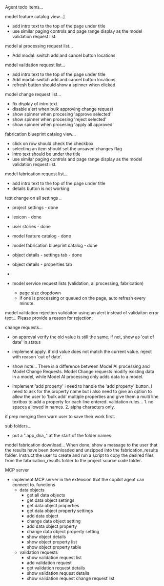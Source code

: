 Agent todo items...
     
model feature catalog view...]
- add intro text to the top of the page under title
- use similar paging controls and page range display as the model validation request list.

model ai processing request list...
- Add modal: switch add and cancel button locations

model validation request list...
- add intro text to the top of the page under title
- Add modal: switch add and cancel button locations
- refresh button should show a spinner when clicked

model change request list...
- fix display of intro text.    
- disable alert when bulk approving change request
- show spinner when procesing 'approve selected'
- show spinner when procesing 'reject selected'
- show spinner when procesing 'apply all approved'
 
fabrication blueprint catalog view...
- click on row should check the checkbox
- selecting an item should set the unsaved changes flag
- intro text should be under the title
- use similar paging controls and page range display as the model validation request list.
  
model fabrication request list...
- add intro text to the top of the page under title
- details button is not working
 

test change on all settings ..
- project settings - done
- lexicon - done
- user stories - done
- model feature catalog - done
- model fabrication blueprint catalog - done
- object details - settings tab - done
- object details - properties tab
- 

   
  
- model service request lists (validation, ai processing, fabrication)
    - page size dropdown
    - if one is processing or queued on the page, auto refresh every minute.


model validation rejection validaiton using an alert instead of validaiton error text... Please provide a reason for rejection.
     

change requests...
- on approval verify the old value is still the same. if not, show as 'out of date' in status
- implement apply. if old value does not match the current value. reject with reason 'out of date'.
- show note...  There is a difference between Model AI processing and Model Change Requests.  Model Change requests modify existing data in a model, while Model AI processing only adds data to a model.
 
 

- implement 'add property' 
i need to handle the 'add property' button. I need to ask for the property name but i also need to give an option to allow the user to 'bulk add' multiple properties and give them a multi line textbox to add a property for each line entered. validation rules... 1. no spaces allowed in names. 2. alpha characters only.
 
 
if prep merging then warn user to save their work first.

sub folders...
- put a ".app_dna_" at the start of the folder names
      
model fabrication download...
 When done, show a message to the user that the results have been downloaded and unzipped into the fabrication_results folder. Instruct the user to create and run a script to copy the desired files from the fabrication_results folder to the project source code folder.  

MCP server
- implement MCP server in the extension that the copilot agent can connect to.
functions
    - data objects
        - get all data objects
        - get data object settings
        - get data object properties
        - get data object property settings
        - add data object
        - change data object setting
        - add data object property
        - change data object property setting
        - show object details
        - show object property list
        - show object property table
    - validation requests
        - show validation request list
        - add validation request
        - get validation request details
        - show validation request details
        - show validation request change request list
